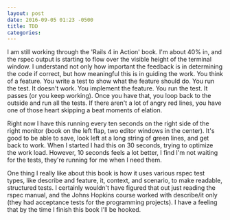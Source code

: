 ```yaml
---
layout: post
date: 2016-09-05 01:23 -0500
title: TDD
categories: 
---
```

I am still working through the 'Rails 4 in Action' book. I'm about 40% in, and the rspec output is starting to flow over the visible height of the terminal window. I understand not only how important the feedback is in determining the code if correct, but how meaningful this is in guiding the work. You think of a feature. You write a test to show what the feature should do. You run the test. It doesn't work. You implement the feature. You run the test. It passes (or you keep working). Once you have that, you loop back to the outside and run all the tests. If there aren't a lot of angry red lines, you have one of those heart skipping a beat moments of elation.

Right now I have this running every ten seconds on the right side of the right monitor (book on the left flap, two editor windows in the center). It's good to be able to save, look left at a long string of green lines, and get back to work. When I started I had this on 30 seconds, trying to optimize the work load. However, 10 seconds feels a lot better, I find I'm not waiting for the tests, they're running for me when I need them.

One thing I really like about this book is how it uses various rspec test types, like describe and feature, it, context, and scenario, to make readable, structured tests. I certainly wouldn't have figured that out just reading the rspec manual, and the Johns Hopkins course worked with describe/it only (they had acceptance tests for the programming projects). I have a feeling that by the time I finish this book I'll be hooked.

